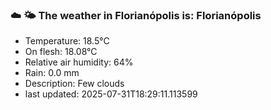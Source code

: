 ### ☁️ 🌤️  The weather in Florianópolis is: Florianópolis

- Temperature: 18.5°C
- On flesh: 18.08°C
- Relative air humidity: 64%
- Rain: 0.0 mm
- Description: Few clouds
- last updated: 2025-07-31T18:29:11.113599
